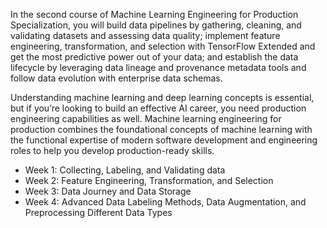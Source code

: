 In the second course of Machine Learning Engineering for Production Specialization, you will build data pipelines by gathering, cleaning, and validating datasets and assessing data quality; implement feature engineering, transformation, and selection with TensorFlow Extended and get the most predictive power out of your data; and establish the data lifecycle by leveraging data lineage and provenance metadata tools and follow data evolution with enterprise data schemas.

Understanding machine learning and deep learning concepts is essential, but if you’re looking to build an effective AI career, you need production engineering capabilities as well. Machine learning engineering for production combines the foundational concepts of machine learning with the functional expertise of modern software development and engineering roles to help you develop production-ready skills. 

* Week 1: Collecting, Labeling, and Validating data
* Week 2: Feature Engineering, Transformation, and Selection
* Week 3: Data Journey and Data Storage
* Week 4: Advanced Data Labeling Methods, Data Augmentation, and Preprocessing Different Data Types
